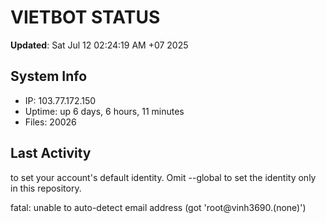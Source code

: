 # VIETBOT STATUS
**Updated**: Sat Jul 12 02:24:19 AM +07 2025

## System Info
- IP: 103.77.172.150
- Uptime: up 6 days, 6 hours, 11 minutes
- Files: 20026

## Last Activity

to set your account's default identity.
Omit --global to set the identity only in this repository.

fatal: unable to auto-detect email address (got 'root@vinh3690.(none)')

